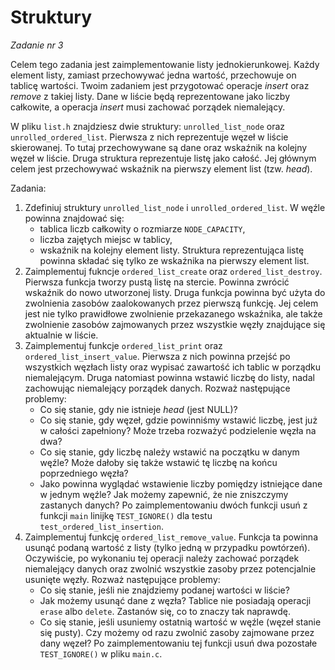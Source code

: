 ﻿# Struktury
*Zadanie nr 3*

Celem tego zadania jest zaimplementowanie listy jednokierunkowej.
Każdy element listy, zamiast przechowywać jedna wartość, przechowuje on tablicę wartości.
Twoim zadaniem jest przygotować operacje *insert* oraz *remove* z takiej listy.
Dane w liście będą reprezentowane jako liczby całkowite, a operacja *insert* musi zachować porządek niemalejący.

W pliku `list.h` znajdziesz dwie struktury: `unrolled_list_node` oraz `unrolled_ordered_list`.
Pierwsza z nich reprezentuje węzeł w liście skierowanej.
To tutaj przechowywane są dane oraz wskaźnik na kolejny węzeł w liście.
Druga struktura reprezentuje listę jako całość.
Jej głównym celem jest przechowywać wskaźnik na pierwszy element list (tzw. *head*).

Zadania:
1. Zdefiniuj struktury `unrolled_list_node` i `unrolled_ordered_list`.
W węźle powinna znajdować się:
    * tablica liczb całkowity o rozmiarze `NODE_CAPACITY`,
    * liczba zajętych miejsc w tablicy,
    * wskaźnik na kolejny element listy.
Struktura reprezentująca listę powinna składać się tylko ze wskaźnika na pierwszy element list.
2. Zaimplementuj fukncje `ordered_list_create` oraz `ordered_list_destroy`.
Pierwsza funkcja tworzy pustą listę na stercie.
Powinna zwrócić wskaźnik do nowo utworzonej listy.
Druga funkcja powinna być użyta do zwolnienia zasobów zaalokowanych przez pierwszą funkcję.
Jej celem jest nie tylko prawidłowe zwolnienie przekazanego wskaźnika, ale także zwolnienie zasobów zajmowanych przez wszystkie węzły znajdujące się aktualnie w liście.
3. Zaimplementuj funkcje `ordered_list_print` oraz `ordered_list_insert_value`.
Pierwsza z nich powinna przejść po wszystkich węzłach listy oraz wypisać zawartość ich tablic w porządku niemalejącym.
Druga natomiast powinna wstawić liczbę do listy, nadal zachowując niemalejący porządek danych.
Rozważ następujące problemy:
    * Co się stanie, gdy nie istnieje *head* (jest NULL)?
    * Co się stanie, gdy węzeł, gdzie powinniśmy wstawić liczbę, jest już w całości zapełniony? Może trzeba rozważyć podzielenie węzła na dwa?
    * Co się stanie, gdy liczbę należy wstawić na początku w danym węźle? Może dałoby się także wstawić tę liczbę na końcu poprzedniego węzła?
    * Jako powinna wyglądać wstawienie liczby pomiędzy istniejące dane w jednym węźle? Jak możemy zapewnić, że nie zniszczymy zastanych danych?
Po zaimplementowaniu dwóch funkcji usuń z funkcji `main` linijkę `TEST_IGNORE()` dla testu `test_ordered_list_insertion`.
4. Zaimplementuj funkcję `ordered_list_remove_value`.
Funkcja ta powinna usunąć podaną wartość z listy (tylko jedną w przypadku powtórzeń).
Oczywiście, po wykonaniu tej operacji należy zachować porządek niemalejący danych oraz zwolnić wszystkie zasoby przez potencjalnie usunięte węzły.
Rozważ następujące problemy:
    * Co się stanie, jeśli nie znajdziemy podanej wartości w liście?
    * Jak możemy usunąć dane z węzła? Tablice nie posiadają operacji `erase` albo `delete`. Zastanów się, co to znaczy tak naprawdę.
    * Co się stanie, jeśli usuniemy ostatnią wartość w węźle (węzeł stanie się pusty). Czy możemy od razu zwolnić zasoby zajmowane przez dany węzeł?
Po zaimplementowaniu tej funkcji usuń dwa pozostałe `TEST_IGNORE()` w pliku `main.c`.


